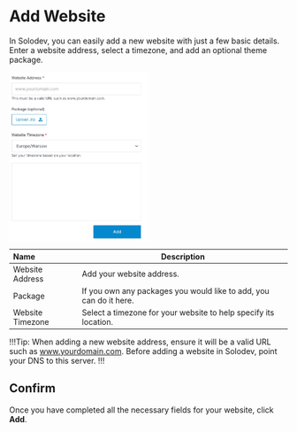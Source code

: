 # Add Website

In Solodev, you can easily add a new website with just a few basic details. Enter a website address, select a timezone, and add an optional theme package.

<img src="../../../images/add-website-form.jpg" alt="add-website" style="width: 50%; display: block"></a>

**Name** | **Description** 
:--- | ---
Website Address | Add your website address. 
Package | If you own any packages you would like to add, you can do it here.
Website Timezone | Select a timezone for your website to help specify its location.

!!!Tip:
When adding a new website address, ensure it will be a valid URL such as www.yourdomain.com. Before adding a website in Solodev, point your DNS to this server. 
!!!


## Confirm

Once you have completed all the necessary fields for your website, click **Add**.



